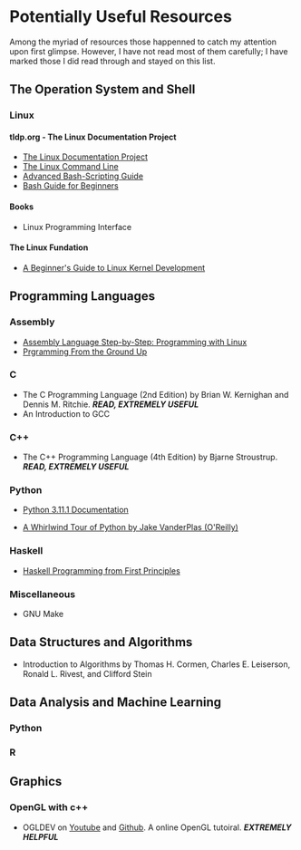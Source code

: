 # Potentially Useful Resources

Among the myriad of resources those happenned to catch my attention upon first glimpse. However, I have not read most of them carefully; I have marked those I did read through and stayed on this list.

## The Operation System and Shell

### Linux

#### tldp.org - The Linux Documentation Project

* [The Linux Documentation Project](http://tldp.org/)
* [The Linux Command Line](http://tldp.org/LDP/abs/html/index.html)
* [Advanced Bash-Scripting Guide](http://tldp.org/LDP/abs/html/index.html)
* [Bash Guide for Beginners](http://tldp.org/LDP/Bash-Beginners-Guide/html/index.html)

#### Books

* Linux Programming Interface

#### The Linux Fundation 

* [A Beginner's Guide to Linux Kernel Development](https://training.linuxfoundation.org/training/a-beginners-guide-to-linux-kernel-development-lfd103/)

## Programming Languages

### Assembly

* [Assembly Language Step-by-Step: Programming with Linux](http://www.tldp.org/HOWTO/Assembly-Primer/index.html)
* [Prgramming From the Ground Up](http://download-mirror.savannah.gnu.org/releases/pgubook/ProgrammingGroundUp-1-0-booksize.pdf)

### C 

 * The C Programming Language (2nd Edition) by Brian W. Kernighan and Dennis M. Ritchie. ***READ, EXTREMELY USEFUL***
 * An Introduction to GCC

### C++

 * The C++ Programming Language (4th Edition) by Bjarne Stroustrup. ***READ, EXTREMELY USEFUL***

### Python

* [Python 3.11.1 Documentation](https://docs.python.org/3/)

* [A Whirlwind Tour of Python by Jake VanderPlas (O'Reilly)](https://jakevdp.github.io/WhirlwindTourOfPython/)

### Haskell

* [Haskell Programming from First Principles](http://haskellbook.com/)

### Miscellaneous

* GNU Make

## Data Structures and Algorithms

* Introduction to Algorithms by Thomas H. Cormen, Charles E. Leiserson, Ronald L. Rivest, and Clifford Stein

## Data Analysis and Machine Learning

### Python 

### R

## Graphics 

### OpenGL with c++

* OGLDEV on [Youtube](https://www.youtube.com/@OGLDEV) and [Github](https://github.com/emeiri/ogldev.git). A online OpenGL tutoiral. ***EXTREMELY HELPFUL***
